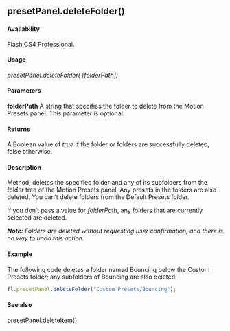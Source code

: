 ## presetPanel.deleteFolder()

#### Availability

Flash CS4 Professional.

#### Usage

*presetPanel.deleteFolder( [folderPath])*

#### Parameters

**folderPath** A string that specifies the folder to delete from the Motion Presets panel. This parameter is optional.

#### Returns

A Boolean value of *true* if the folder or folders are successfully deleted; false otherwise.

#### Description

Method; deletes the specified folder and any of its subfolders from the folder tree of the Motion Presets panel. Any presets in the folders are also deleted. You can’t delete folders from the Default Presets folder.

If you don’t pass a value for *folderPath*, any folders that are currently selected are deleted.

***Note:** Folders are deleted without requesting user confirmation, and there is no way to undo this action.*

#### Example


The following code deletes a folder named Bouncing below the Custom Presets folder; any subfolders of Bouncing are also deleted:

```javascript
fl.presetPanel.deleteFolder("Custom Presets/Bouncing");

```
#### See also

[presetPanel.deleteItem()](../presetPanel_object/presetPane3.md)

<span id="presetPanel.deleteItem()" class="anchor"></span>
